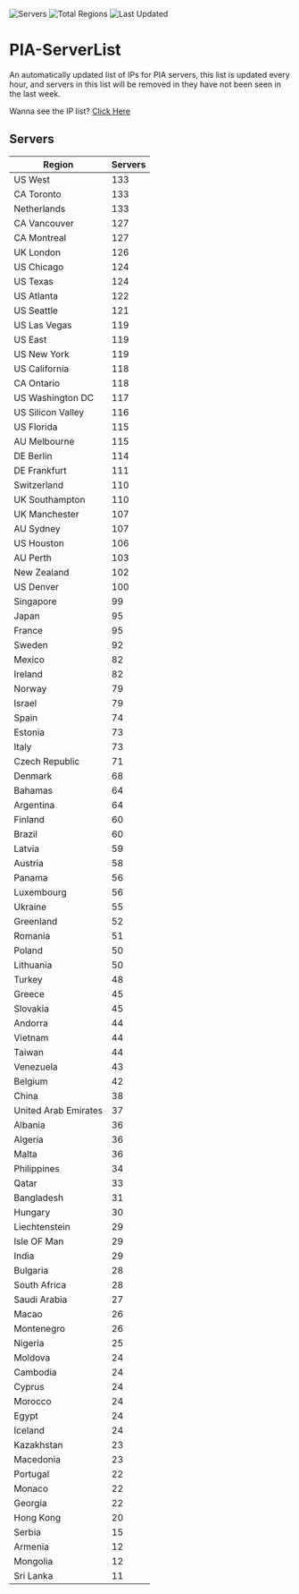 ![Servers](https://img.shields.io/badge/Servers-6,432-darkgreen)
![Total Regions](https://img.shields.io/badge/Total_Regions-97-darkgreen)
![Last Updated](https://img.shields.io/badge/Last_Updated-April_28_2024_10:01_EDT-darkgreen)

# PIA-ServerList
An automatically updated list of IPs for PIA servers, this list is updated every hour, and servers in this list will be removed in they have not been seen in the last week.

Wanna see the IP list? [Click Here](./context.json)

## Servers
| Region               | Servers |
|----------------------|---------|
| US West | 133 |
| CA Toronto | 133 |
| Netherlands | 133 |
| CA Vancouver | 127 |
| CA Montreal | 127 |
| UK London | 126 |
| US Chicago | 124 |
| US Texas | 124 |
| US Atlanta | 122 |
| US Seattle | 121 |
| US Las Vegas | 119 |
| US East | 119 |
| US New York | 119 |
| US California | 118 |
| CA Ontario | 118 |
| US Washington DC | 117 |
| US Silicon Valley | 116 |
| US Florida | 115 |
| AU Melbourne | 115 |
| DE Berlin | 114 |
| DE Frankfurt | 111 |
| Switzerland | 110 |
| UK Southampton | 110 |
| UK Manchester | 107 |
| AU Sydney | 107 |
| US Houston | 106 |
| AU Perth | 103 |
| New Zealand | 102 |
| US Denver | 100 |
| Singapore | 99 |
| Japan | 95 |
| France | 95 |
| Sweden | 92 |
| Mexico | 82 |
| Ireland | 82 |
| Norway | 79 |
| Israel | 79 |
| Spain | 74 |
| Estonia | 73 |
| Italy | 73 |
| Czech Republic | 71 |
| Denmark | 68 |
| Bahamas | 64 |
| Argentina | 64 |
| Finland | 60 |
| Brazil | 60 |
| Latvia | 59 |
| Austria | 58 |
| Panama | 56 |
| Luxembourg | 56 |
| Ukraine | 55 |
| Greenland | 52 |
| Romania | 51 |
| Poland | 50 |
| Lithuania | 50 |
| Turkey | 48 |
| Greece | 45 |
| Slovakia | 45 |
| Andorra | 44 |
| Vietnam | 44 |
| Taiwan | 44 |
| Venezuela | 43 |
| Belgium | 42 |
| China | 38 |
| United Arab Emirates | 37 |
| Albania | 36 |
| Algeria | 36 |
| Malta | 36 |
| Philippines | 34 |
| Qatar | 33 |
| Bangladesh | 31 |
| Hungary | 30 |
| Liechtenstein | 29 |
| Isle OF Man | 29 |
| India | 29 |
| Bulgaria | 28 |
| South Africa | 28 |
| Saudi Arabia | 27 |
| Macao | 26 |
| Montenegro | 26 |
| Nigeria | 25 |
| Moldova | 24 |
| Cambodia | 24 |
| Cyprus | 24 |
| Morocco | 24 |
| Egypt | 24 |
| Iceland | 24 |
| Kazakhstan | 23 |
| Macedonia | 23 |
| Portugal | 22 |
| Monaco | 22 |
| Georgia | 22 |
| Hong Kong | 20 |
| Serbia | 15 |
| Armenia | 12 |
| Mongolia | 12 |
| Sri Lanka | 11 |
